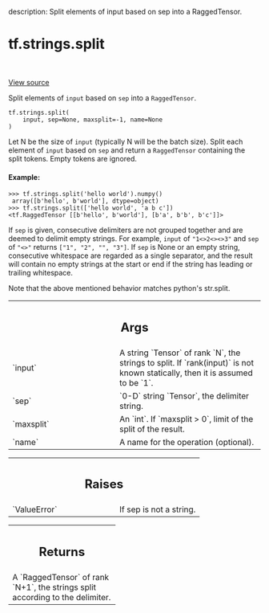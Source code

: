 description: Split elements of input based on sep into a RaggedTensor.

<div itemscope itemtype="http://developers.google.com/ReferenceObject">
<meta itemprop="name" content="tf.strings.split" />
<meta itemprop="path" content="Stable" />
</div>

# tf.strings.split

<!-- Insert buttons and diff -->

<table class="tfo-notebook-buttons tfo-api nocontent" align="left">

</table>

<a target="_blank" class="external" href="/code/stable/tensorflow/python/ops/ragged/ragged_string_ops.py">View source</a>



Split elements of `input` based on `sep` into a `RaggedTensor`.


<pre class="devsite-click-to-copy prettyprint lang-py tfo-signature-link">
<code>tf.strings.split(
    input, sep=None, maxsplit=-1, name=None
)
</code></pre>



<!-- Placeholder for "Used in" -->

Let N be the size of `input` (typically N will be the batch size). Split each
element of `input` based on `sep` and return a `RaggedTensor` containing the
split tokens. Empty tokens are ignored.

#### Example:



```
>>> tf.strings.split('hello world').numpy()
 array([b'hello', b'world'], dtype=object)
>>> tf.strings.split(['hello world', 'a b c'])
<tf.RaggedTensor [[b'hello', b'world'], [b'a', b'b', b'c']]>
```

If `sep` is given, consecutive delimiters are not grouped together and are
deemed to delimit empty strings. For example, `input` of `"1<>2<><>3"` and
`sep` of `"<>"` returns `["1", "2", "", "3"]`. If `sep` is None or an empty
string, consecutive whitespace are regarded as a single separator, and the
result will contain no empty strings at the start or end if the string has
leading or trailing whitespace.

Note that the above mentioned behavior matches python's str.split.

<!-- Tabular view -->
 <table class="responsive fixed orange">
<colgroup><col width="214px"><col></colgroup>
<tr><th colspan="2"><h2 class="add-link">Args</h2></th></tr>

<tr>
<td>
`input`<a id="input"></a>
</td>
<td>
A string `Tensor` of rank `N`, the strings to split.  If
`rank(input)` is not known statically, then it is assumed to be `1`.
</td>
</tr><tr>
<td>
`sep`<a id="sep"></a>
</td>
<td>
`0-D` string `Tensor`, the delimiter string.
</td>
</tr><tr>
<td>
`maxsplit`<a id="maxsplit"></a>
</td>
<td>
An `int`. If `maxsplit > 0`, limit of the split of the result.
</td>
</tr><tr>
<td>
`name`<a id="name"></a>
</td>
<td>
A name for the operation (optional).
</td>
</tr>
</table>



<!-- Tabular view -->
 <table class="responsive fixed orange">
<colgroup><col width="214px"><col></colgroup>
<tr><th colspan="2"><h2 class="add-link">Raises</h2></th></tr>

<tr>
<td>
`ValueError`<a id="ValueError"></a>
</td>
<td>
If sep is not a string.
</td>
</tr>
</table>



<!-- Tabular view -->
 <table class="responsive fixed orange">
<colgroup><col width="214px"><col></colgroup>
<tr><th colspan="2"><h2 class="add-link">Returns</h2></th></tr>
<tr class="alt">
<td colspan="2">
A `RaggedTensor` of rank `N+1`, the strings split according to the
delimiter.
</td>
</tr>

</table>

